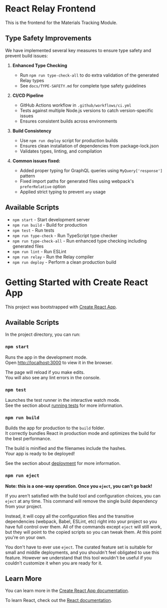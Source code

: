 # React Relay Frontend

This is the frontend for the Materials Tracking Module.

## Type Safety Improvements

We have implemented several key measures to ensure type safety and prevent build issues:

1. **Enhanced Type Checking**
   - Run `npm run type-check-all` to do extra validation of the generated Relay types
   - See `docs/TYPE-SAFETY.md` for complete type safety guidelines

2. **CI/CD Pipeline**
   - GitHub Actions workflow in `.github/workflows/ci.yml` 
   - Tests against multiple Node.js versions to catch version-specific issues
   - Ensures consistent builds across environments

3. **Build Consistency**
   - Use `npm run deploy` script for production builds
   - Ensures clean installation of dependencies from package-lock.json
   - Validates types, linting, and compilation

4. **Common issues fixed:**
   - Added proper typing for GraphQL queries using `MyQuery['response']` pattern
   - Fixed import paths for generated files using webpack's `preferRelative` option
   - Applied strict typing to prevent `any` usage

## Available Scripts

- `npm start` - Start development server
- `npm run build` - Build for production
- `npm test` - Run tests
- `npm run type-check` - Run TypeScript type checker
- `npm run type-check-all` - Run enhanced type checking including generated files
- `npm run lint` - Run ESLint
- `npm run relay` - Run the Relay compiler
- `npm run deploy` - Perform a clean production build

# Getting Started with Create React App

This project was bootstrapped with [Create React App](https://github.com/facebook/create-react-app).

## Available Scripts

In the project directory, you can run:

### `npm start`

Runs the app in the development mode.\
Open [http://localhost:3000](http://localhost:3000) to view it in the browser.

The page will reload if you make edits.\
You will also see any lint errors in the console.

### `npm test`

Launches the test runner in the interactive watch mode.\
See the section about [running tests](https://facebook.github.io/create-react-app/docs/running-tests) for more information.

### `npm run build`

Builds the app for production to the `build` folder.\
It correctly bundles React in production mode and optimizes the build for the best performance.

The build is minified and the filenames include the hashes.\
Your app is ready to be deployed!

See the section about [deployment](https://facebook.github.io/create-react-app/docs/deployment) for more information.

### `npm run eject`

**Note: this is a one-way operation. Once you `eject`, you can't go back!**

If you aren't satisfied with the build tool and configuration choices, you can `eject` at any time. This command will remove the single build dependency from your project.

Instead, it will copy all the configuration files and the transitive dependencies (webpack, Babel, ESLint, etc) right into your project so you have full control over them. All of the commands except `eject` will still work, but they will point to the copied scripts so you can tweak them. At this point you're on your own.

You don't have to ever use `eject`. The curated feature set is suitable for small and middle deployments, and you shouldn't feel obligated to use this feature. However we understand that this tool wouldn't be useful if you couldn't customize it when you are ready for it.

## Learn More

You can learn more in the [Create React App documentation](https://facebook.github.io/create-react-app/docs/getting-started).

To learn React, check out the [React documentation](https://reactjs.org/).
